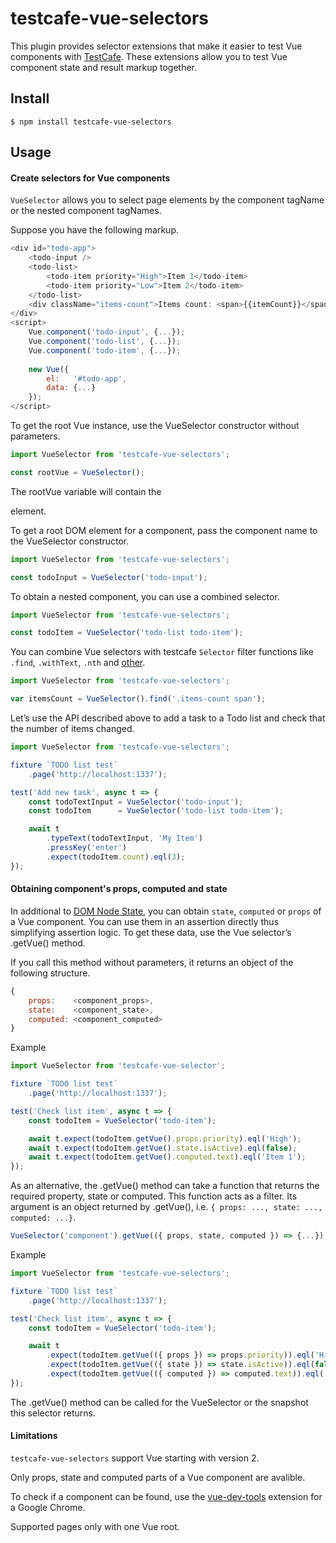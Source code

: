 # testcafe-vue-selectors

This plugin provides selector extensions that make it easier to test Vue components with [TestCafe](https://github.com/DevExpress/testcafe).
These extensions allow you to test Vue component state and result markup together.

## Install

`$ npm install testcafe-vue-selectors`

## Usage

#### Create selectors for Vue components

`VueSelector` allows you to select page elements by the component tagName or the nested component tagNames.

Suppose you have the following markup.

```js
<div id="todo-app">
    <todo-input />
    <todo-list>
        <todo-item priority="High">Item 1</todo-item>
        <todo-item priority="Low">Item 2</todo-item>
    </todo-list>   
    <div className="items-count">Items count: <span>{{itemCount}}</span></div>
</div>
<script>
    Vue.component('todo-input', {...});
    Vue.component('todo-list', {...});
    Vue.component('todo-item', {...});
    
    new Vue({ 
        el:   '#todo-app',
        data: {...}
    });
</script>
```

To get the root Vue instance, use the VueSelector constructor without parameters.

```js
import VueSelector from 'testcafe-vue-selectors';

const rootVue = VueSelector();
```

The rootVue variable will contain the <div id="todo-app"> element.


To get a root DOM element for a component, pass the component name to the VueSelector constructor.

```js
import VueSelector from 'testcafe-vue-selectors';

const todoInput = VueSelector('todo-input');
```

To obtain a nested component, you can use a combined selector.
```js
import VueSelector from 'testcafe-vue-selectors';

const todoItem = VueSelector('todo-list todo-item');
```

You can combine Vue selectors with testcafe `Selector` filter functions like `.find`, `.withText`, `.nth` and [other](http://devexpress.github.io/testcafe/documentation/test-api/selecting-page-elements/selectors.html#functional-style-selectors).

```js
import VueSelector from 'testcafe-vue-selectors';

var itemsCount = VueSelector().find('.items-count span');
```

Let’s use the API described above to add a task to a Todo list and check that the number of items changed.
```js
import VueSelector from 'testcafe-vue-selectors';

fixture `TODO list test`
	.page('http://localhost:1337');

test('Add new task', async t => {
    const todoTextInput = VueSelector('todo-input');
    const todoItem      = VueSelector('todo-list todo-item');

    await t
        .typeText(todoTextInput, 'My Item')
        .pressKey('enter')
        .expect(todoItem.count).eql(3);
});
```

#### Obtaining component's props, computed and state

In additional to [DOM Node State](http://devexpress.github.io/testcafe/documentation/test-api/selecting-page-elements/dom-node-state.html), you can obtain `state`, `computed` or `props` of a Vue component. You can use them in an assertion directly thus simplifying assertion logic.
To get these data, use the Vue selector’s .getVue() method.

If you call this method without parameters, it returns an object of the following structure.
```js
{
    props:    <component_props>,
    state:    <component_state>,
    computed: <component_computed>
}
```

Example
```js
import VueSelector from 'testcafe-vue-selector';

fixture `TODO list test`
	.page('http://localhost:1337');

test('Check list item', async t => {
    const todoItem = VueSelector('todo-item');

    await t.expect(todoItem.getVue().props.priority).eql('High');
    await t.expect(todoItem.getVue().state.isActive).eql(false);
    await t.expect(todoItem.getVue().computed.text).eql('Item 1');
});
```

As an alternative, the .getVue() method can take a function that returns the required property, state or computed. This function acts as a filter. Its argument is an object returned by .getVue(), i.e. `{ props: ..., state: ..., computed: ...}`.

```js
VueSelector('component').getVue(({ props, state, computed }) => {...});
```


Example
```js
import VueSelector from 'testcafe-vue-selectors';

fixture `TODO list test`
    .page('http://localhost:1337');

test('Check list item', async t => {
    const todoItem = VueSelector('todo-item');

    await t
        .expect(todoItem.getVue(({ props }) => props.priority)).eql('High')
        .expect(todoItem.getVue(({ state }) => state.isActive)).eql(false)
        .expect(todoItem.getVue(({ computed }) => computed.text)).eql('Item 1');
});

```

The .getVue() method can be called for the VueSelector or the snapshot this selector returns.

#### Limitations
`testcafe-vue-selectors` support Vue starting with version 2.

Only props, state and computed parts of a Vue component are avalible.

To check if a component can be found, use the [vue-dev-tools](https://chrome.google.com/webstore/detail/vuejs-devtools/nhdogjmejiglipccpnnnanhbledajbpd) extension for a Google Chrome.

Supported pages only with one Vue root.
